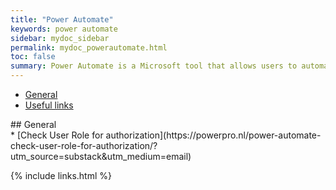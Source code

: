 ```yaml
---
title: "Power Automate"
keywords: power automate
sidebar: mydoc_sidebar
permalink: mydoc_powerautomate.html
toc: false
summary: Power Automate is a Microsoft tool that allows users to automate workflows, streamline repetitive tasks, and integrate apps and services across an organization. It connects to various data sources, enabling real-time process automation.
---
```


<ul id="profileTabs" class="nav nav-tabs">
    <li class="active"><a class="noCrossRef" href="#general" data-toggle="tab">General</a></li>
    <li><a class="noCrossRef" href="#useful-links" data-toggle="tab">Useful links</a></li>
</ul>
  <div class="tab-content">
<div role="tabpanel" class="tab-pane active" id="general" markdown="1">
## General 
</div>

<div role="tabpanel" class="tab-pane" id="useful-links" markdown="1">
* [Check User Role for authorization](https://powerpro.nl/power-automate-check-user-role-for-authorization/?utm_source=substack&utm_medium=email)
</div>
</div>

{% include links.html %}

